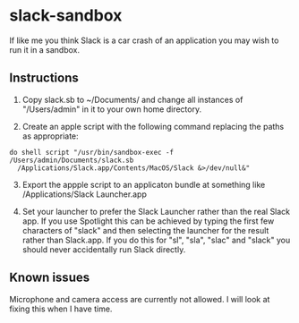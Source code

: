 # slack-sandbox

If like me you think Slack is a car crash of an application you may wish to run
it in a sandbox.

## Instructions

1) Copy slack.sb to ~/Documents/ and change all instances of "/Users/admin" in
it to your own home directory.

2) Create an apple script with the following command replacing the paths as
appropriate:

````
do shell script "/usr/bin/sandbox-exec -f /Users/admin/Documents/slack.sb 
  /Applications/Slack.app/Contents/MacOS/Slack &>/dev/null&"
````

3) Export the appple script to an applicaton bundle at something like
/Applications/Slack Launcher.app

4) Set your launcher to prefer the Slack Launcher rather than the real Slack
app. If you use Spotlight this can be achieved by typing the first few
characters of "slack" and then selecting the launcher for the result rather than
Slack.app. If you do this for "sl", "sla", "slac" and "slack" you should never
accidentally run Slack directly.

## Known issues

Microphone and camera access are currently not allowed. I will look at fixing
this when I have time.
